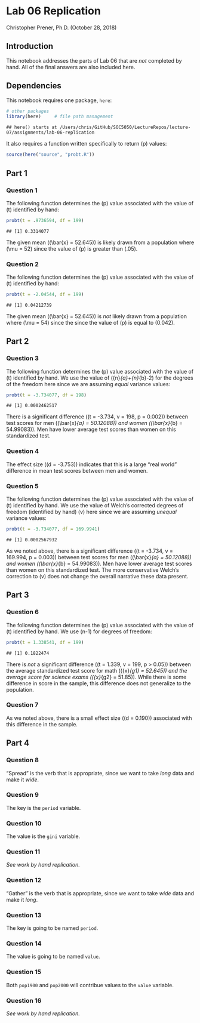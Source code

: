 Lab 06 Replication
================
Christopher Prener, Ph.D.
(October 28, 2018)

## Introduction

This notebook addresses the parts of Lab 06 that are *not* completed by
hand. All of the final answers are also included here.

## Dependencies

This notebook requires one package, `here`:

``` r
# other packages
library(here)     # file path management
```

    ## here() starts at /Users/chris/GitHub/SOC5050/LectureRepos/lecture-07/assignments/lab-06-replication

It also requires a function written specifically to return \(p\) values:

``` r
source(here("source", "probt.R"))
```

## Part 1

### Question 1

The following function determines the \(p\) value associated with the
value of \(t\) identified by hand:

``` r
probt(t = .9736594, df = 199)
```

    ## [1] 0.3314077

The given mean (\(\bar{x} = 52.645\)) is likely drawn from a population
where \(\mu = 52\) since the value of \(p\) is greater than \(.05\).

### Question 2

The following function determines the \(p\) value associated with the
value of \(t\) identified by hand:

``` r
probt(t = -2.04544, df = 199)
```

    ## [1] 0.04212739

The given mean (\(\bar{x} = 52.645\)) is *not* likely drawn from a
population where \(\mu = 54\) since the since the value of \(p\) is
equal to \(0.042\).

## Part 2

### Question 3

The following function determines the \(p\) value associated with the
value of \(t\) identified by hand. We use the value of
\({n}_{a}+{n}_{b}-2\) for the degrees of the freedom here since we are
assuming *equal* variance values:

``` r
probt(t = -3.734077, df = 198)
```

    ## [1] 0.0002462517

There is a significant difference (\(t = -3.734, v = 198, p = 0.002\))
between test scores for men (\(\bar{x}_{a} = 50.12088\)) and women
(\(\bar{x}_{b} = 54.99083\)). Men have lower average test scores than
women on this standardized test.

### Question 4

The effect size (\(d = -3.753\)) indicates that this is a large “real
world” difference in mean test scores between men and women.

### Question 5

The following function determines the \(p\) value associated with the
value of \(t\) identified by hand. We use the value of Welch’s corrected
degrees of freedom (identified by hand) \(v\) here since we are assuming
*unequal* variance values:

``` r
probt(t = -3.734077, df = 169.9941)
```

    ## [1] 0.0002567932

As we noted above, there is a significant difference
(\(t = -3.734, v = 169.994, p = 0.003\)) between test scores for men
(\(\bar{x}_{a} = 50.12088\)) and women (\(\bar{x}_{b} = 54.99083\)). Men
have lower average test scores than women on this standardized test. The
more conservative Welch’s correction to \(v\) does not change the
overall narrative these data present.

## Part 3

### Question 6

The following function determines the \(p\) value associated with the
value of \(t\) identified by hand. We use \(n-1\) for degrees of
freedom:

``` r
probt(t = 1.338541, df = 199)
```

    ## [1] 0.1822474

There is *not* a significant difference
(\(t = 1.339, v = 199, p > 0.05\)) between the average standardized test
score for math (\({x}_{g1} = 52.645\)) and the average score for science
exams (\({x}_{g2} = 51.85\)). While there is some difference in score in
the sample, this difference does not generalize to the population.

### Question 7

As we noted above, there is a small effect size (\(d = 0.190\))
associated with this difference in the sample.

## Part 4

### Question 8

“Spread” is the verb that is appropriate, since we want to take *long*
data and make it *wide*.

### Question 9

The key is the `period` variable.

### Question 10

The value is the `gini` variable.

### Question 11

*See work by hand replication.*

### Question 12

“Gather” is the verb that is appropriate, since we want to take *wide*
data and make it *long*.

### Question 13

The key is going to be named `period`.

### Question 14

The value is going to be named `value`.

### Question 15

Both `pop1900` and `pop2000` will contribue values to the `value`
variable.

### Question 16

*See work by hand replication.*
